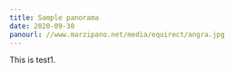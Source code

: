 ```yaml
---
title: Sample panorama
date: 2020-09-30
panourl: //www.marzipano.net/media/equirect/angra.jpg
---
```


This is test1.



